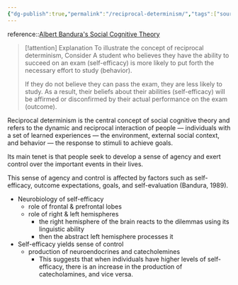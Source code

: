 ```yaml
---
{"dg-publish":true,"permalink":"/reciprocal-determinism/","tags":["source/article"]}
---
```


reference::[Albert Bandura's Social Cognitive Theory](https://www.simplypsychology.org/social-cognitive-theory.html)

> [!attention] Explanation
> To illustrate the concept of reciprocal determinism, Consider A student who believes they have the ability to succeed on an exam (self-efficacy) is more likely to put forth the necessary effort to study (behavior).
> 
> If they do not believe they can pass the exam, they are less likely to study. As a result, their beliefs about their abilities (self-efficacy) will be affirmed or disconfirmed by their actual performance on the exam (outcome).
> 
Reciprocal determinism is the central concept of social cognitive theory and refers to the dynamic and reciprocal interaction of people — individuals with a set of learned experiences — the environment, external social context, and behavior — the response to stimuli to achieve goals.

Its main tenet is that people seek to develop a sense of agency and exert control over the important events in their lives. 

This sense of agency and control is affected by factors such as self-efficacy, outcome expectations, goals, and self-evaluation (Bandura, 1989).

- Neurobiology of self-efficacy
	- role of frontal & prefrontal lobes
	- role of right & left hemispheres
		- the right hemisphere of the brain reacts to the dilemmas using its linguistic ability
		- then the abstract left hemisphere processes it
- Self-efficacy yields sense of control 
	- production of neuroendocrines and catecholemines
		- This suggests that when individuals have higher levels of self-efficacy, there is an increase in the production of catecholamines, and vice versa.


